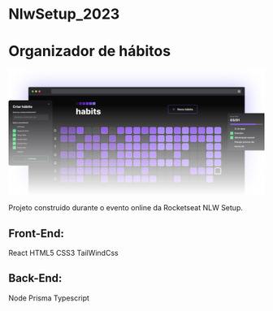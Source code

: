 # NlwSetup_2023
 
 <H1>Organizador de hábitos</H1>
 
 <img src='./Source/nlw-setup-img.svg'>
 
<p>
 Projeto construido durante o evento online da Rocketseat NLW Setup.
</p>
<H2>
 Front-End:
</H2>
 
 <p>
  React HTML5 CSS3 TailWindCss
 </p>
 
<H2>
 Back-End:
</H2>

<p>
 Node Prisma Typescript 
</p>
